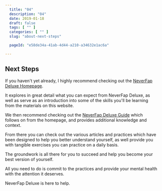 ```yaml
---
  title: "04"
  description: "04"
  date: 2019-01-18
  draft: false
  tags: [ "" ]
  categories: [ "" ]
  slug: "about-next-steps"

  pageId: "e58de34a-41ab-4d44-a210-a34632e1ac6a"

---
```


## Next Steps

If you haven't yet already, I highly recommend checking out the <a class="link" href="/">NeverFap Deluxe Homepage</a>.

It explores in great detail what you can expect from NeverFap Deluxe, as well as serve as an introduction into some of the skills you'll be learning from the materials on this website.

We then recommend checking out the <a class="link" href="/guide">NeverFap Deluxe Guide</a> which follows on from the homepage, and provides additional knowledge and context.

From there you can check out the various articles and practices which have been designed to help you better understand yourself, as well provide you with tangible exercises you can practice on a daily basis.

The groundwork is all there for you to succeed and help you become your best version of yourself.

All you need to do is commit to the practices and provide your mental health with the attention it deserves.

NeverFap Deluxe is here to help.
